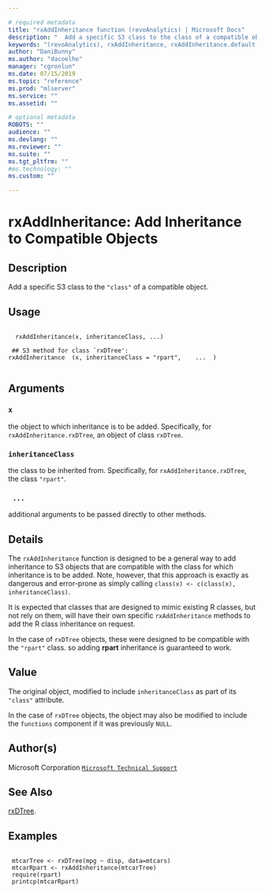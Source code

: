 ```yaml
--- 

# required metadata 
title: "rxAddInheritance function (revoAnalytics) | Microsoft Docs" 
description: "  Add a specific S3 class to the class of a compatible object. " 
keywords: "(revoAnalytics), rxAddInheritance, rxAddInheritance.default, rxAddInheritance.rxDTree, models, tree, classif, regression" 
author: "DaniBunny"
ms.author: "dacoelho" 
manager: "cgronlun" 
ms.date: 07/15/2019
ms.topic: "reference" 
ms.prod: "mlserver" 
ms.service: "" 
ms.assetid: "" 

# optional metadata 
ROBOTS: "" 
audience: "" 
ms.devlang: "" 
ms.reviewer: "" 
ms.suite: "" 
ms.tgt_pltfrm: "" 
#ms.technology: "" 
ms.custom: "" 

--- 
```





 # rxAddInheritance: Add Inheritance to Compatible Objects 
 ## Description

Add a specific S3 class to the `"class"` of a compatible object.


 ## Usage

```   

  rxAddInheritance(x, inheritanceClass, ...)

 ## S3 method for class `rxDTree':
rxAddInheritance  (x, inheritanceClass = "rpart",    ...  )


```

 ## Arguments



 ### `x`
  the object to which inheritance is to be added. Specifically, for `rxAddInheritance.rxDTree`, an object of class `rxDTree`. 


 ### `inheritanceClass`
  the class to be inherited from. Specifically, for `rxAddInheritance.rxDTree`, the class `"rpart"`. 


 ### ` ...`
  additional arguments to be passed directly to other methods. 




 ## Details

The `rxAddInheritance` function is designed to be a general way to add inheritance to S3 objects that are compatible
with the class for which inheritance is to be added. Note, however, that this approach is exactly as dangerous and error-prone
as simply calling `class(x) <- c(class(x), inheritanceClass)`. 

It is expected that classes that are designed to mimic existing R classes, but not rely on them, will have their own
specific `rxAddInheritance` methods to add the R class inheritance on request.

In the case of `rxDTree` objects, these were designed to be compatible with the `"rpart"` class. so adding **rpart**
inheritance is guaranteed to work.


 ## Value

The original object, modified to include `inheritanceClass` as part of its `"class"` attribute. 

In the case of `rxDTree` objects, the object may also be modified to include the `functions` component if it was
previously `NULL`.

 ## Author(s)

Microsoft Corporation [`Microsoft Technical Support`](https://go.microsoft.com/fwlink/?LinkID=698556&clcid=0x409)



 ## See Also

[rxDTree](rxDTree.md).

 ## Examples

 ```

  mtcarTree <- rxDTree(mpg ~ disp, data=mtcars)
  mtcarRpart <- rxAddInheritance(mtcarTree)
  require(rpart)
  printcp(mtcarRpart)
```





